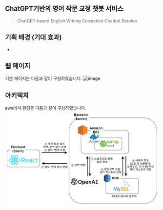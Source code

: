 ## ChatGPT기반의 영어 작문 교정 챗봇 서비스
> ChatGPT-based English Writing Correction Chatbot Service


## 기획 배경 (기대 효과)
- 


## 웹 페이지
기본 페이지는 다음과 같이 구성하였습니다.
![image](images/웹_페이지.gif)

## 아키텍처
aws에서 환경은 다음과 같이 구성하였습니다.
![image](images/hanium_aws.PNG)
